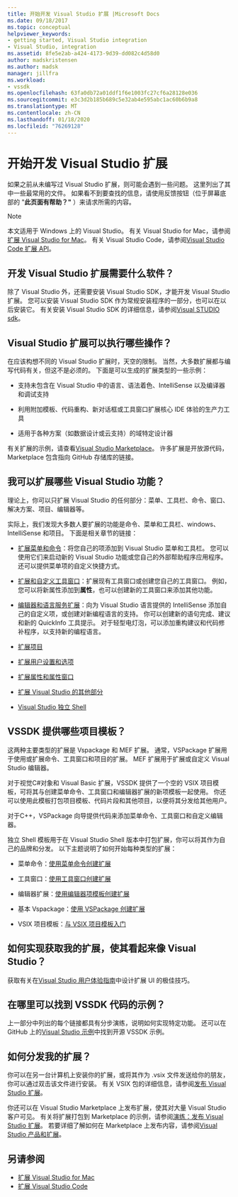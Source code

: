 ```yaml
---
title: 开始开发 Visual Studio 扩展 |Microsoft Docs
ms.date: 09/18/2017
ms.topic: conceptual
helpviewer_keywords:
- getting started, Visual Studio integration
- Visual Studio, integration
ms.assetid: 8fe5e2ab-a424-4173-9d39-dd082c4d58d0
author: madskristensen
ms.author: madsk
manager: jillfra
ms.workload:
- vssdk
ms.openlocfilehash: 63fa0db72a01ddf1f6e1003fc27cf6a28128e036
ms.sourcegitcommit: e3c3d2b185b689c5e32ab4e595abc1ac60b6b9a8
ms.translationtype: MT
ms.contentlocale: zh-CN
ms.lasthandoff: 01/18/2020
ms.locfileid: "76269128"
---
```

# <a name="starting-to-develop-visual-studio-extensions"></a>开始开发 Visual Studio 扩展

如果之前从未编写过 Visual Studio 扩展，则可能会遇到一些问题。 这里列出了其中一些最常用的文件。 如果看不到要查找的信息，请使用反馈按钮（位于屏幕底部的 "**此页面有帮助？"** ）来请求所需的内容。

> [!NOTE]
> 本文适用于 Windows 上的 Visual Studio。 有关 Visual Studio for Mac，请参阅[扩展 Visual Studio for Mac](/visualstudio/mac/extending-visual-studio-mac)。 有关 Visual Studio Code，请参阅[Visual Studio Code 扩展 API](https://code.visualstudio.com/api)。

## <a name="what-software-do-i-need-to-develop-visual-studio-extensions"></a>开发 Visual Studio 扩展需要什么软件？

除了 Visual Studio 外，还需要安装 Visual Studio SDK，才能开发 Visual Studio 扩展。 您可以安装 Visual Studio SDK 作为常规安装程序的一部分，也可以在以后安装它。 有关安装 Visual Studio SDK 的详细信息，请参阅[Visual STUDIO sdk](../extensibility/visual-studio-sdk.md)。

## <a name="what-kinds-of-things-can-i-do-with-visual-studio-extensions"></a>Visual Studio 扩展可以执行哪些操作？

在应该构想不同的 Visual Studio 扩展时，天空的限制。 当然，大多数扩展都与编写代码有关，但这不是必须的。 下面是可以生成的扩展类型的一些示例：

- 支持未包含在 Visual Studio 中的语言、语法着色、IntelliSense 以及编译器和调试支持

- 利用附加模板、代码重构、新对话框或工具窗口扩展核心 IDE 体验的生产力工具

- 适用于各种方案（如数据设计或云支持）的域特定设计器

有关扩展的示例，请查看[Visual Studio Marketplace](https://marketplace.visualstudio.com/vs)。 许多扩展是开放源代码，Marketplace 包含指向 GitHub 存储库的链接。

## <a name="which-visual-studio-features-can-i-extend"></a>我可以扩展哪些 Visual Studio 功能？

理论上，你可以只扩展 Visual Studio 的任何部分：菜单、工具栏、命令、窗口、解决方案、项目、编辑器等。

实际上，我们发现大多数人要扩展的功能是命令、菜单和工具栏、windows、IntelliSense 和项目。 下面是相关章节的链接：

- [扩展菜单和命令](../extensibility/extending-menus-and-commands.md)：将您自己的项添加到 Visual Studio 菜单和工具栏。 您可以使用它们来启动新的 Visual Studio 功能或您自己的外部帮助程序应用程序。 还可以提供菜单项的自定义快捷方式。

- [扩展和自定义工具窗口](../extensibility/extending-and-customizing-tool-windows.md)：扩展现有工具窗口或创建您自己的工具窗口。 例如，您可以将新属性添加到**属性**，也可以创建新的工具窗口来添加其他功能。

- [编辑器和语言服务扩展](../extensibility/editor-and-language-service-extensions.md)：向为 Visual Studio 语言提供的 IntelliSense 添加自己的自定义项，或创建对新编程语言的支持。 你可以创建新的语句完成、建议和新的 QuickInfo 工具提示。 对于轻型电灯泡，可以添加重构建议和代码修补程序，以支持新的编程语言。

- [扩展项目](../extensibility/extending-projects.md)

- [扩展用户设置和选项](../extensibility/extending-user-settings-and-options.md)

- [扩展属性和属性窗口](../extensibility/extending-properties-and-the-property-window.md)

- [扩展 Visual Studio 的其他部分](../extensibility/extending-other-parts-of-visual-studio.md)

- [Visual Studio 独立 Shell](https://visualstudio.microsoft.com/vs/older-downloads/isolated-shell/)

## <a name="BKMK_ProjectTemplate"></a>VSSDK 提供哪些项目模板？
 这两种主要类型的扩展是 Vspackage 和 MEF 扩展。 通常，VSPackage 扩展用于使用或扩展命令、工具窗口和项目的扩展。 MEF 扩展用于扩展或自定义 Visual Studio 编辑器。

 对于视觉C#对象和 Visual Basic 扩展，VSSDK 提供了一个空的 VSIX 项目模板，可将其与创建菜单命令、工具窗口和编辑器扩展的新项模板一起使用。 你还可以使用此模板打包项目模板、代码片段和其他项目，以便将其分发给其他用户。

 对于C++，VSPackage 向导提供代码来添加菜单命令、工具窗口和自定义编辑器。

 独立 Shell 模板用于在 Visual Studio Shell 版本中打包扩展，你可以将其作为自己的品牌和分发。 以下主题说明了如何开始每种类型的扩展：

- 菜单命令：[使用菜单命令创建扩展](../extensibility/creating-an-extension-with-a-menu-command.md)

- 工具窗口：[使用工具窗口创建扩展](../extensibility/creating-an-extension-with-a-tool-window.md)

- 编辑器扩展：[使用编辑器项模板创建扩展](../extensibility/creating-an-extension-with-an-editor-item-template.md)

- 基本 Vspackage：[使用 VSPackage 创建扩展](../extensibility/creating-an-extension-with-a-vspackage.md)

- VSIX 项目模板：[与 VSIX 项目模板入门](../extensibility/getting-started-with-the-vsix-project-template.md)

## <a name="how-do-i-get-my-extension-to-look-like-visual-studio"></a>如何实现获取我的扩展，使其看起来像 Visual Studio？
 获取有关在[Visual Studio 用户体验指南](../extensibility/ux-guidelines/visual-studio-user-experience-guidelines.md)中设计扩展 UI 的极佳技巧。

## <a name="where-can-i-find-examples-of-vssdk-code"></a>在哪里可以找到 VSSDK 代码的示例？
 上一部分中列出的每个链接都具有分步演练，说明如何实现特定功能。 还可以在 GitHub 上的[Visual Studio 示例](https://github.com/Microsoft/VSSDK-Extensibility-Samples)中找到开源 VSSDK 示例。

## <a name="how-can-i-distribute-my-extension"></a>如何分发我的扩展？
 你可以在另一台计算机上安装你的扩展，或将其作为 .vsix 文件发送给你的朋友，你可以通过双击该文件进行安装。 有关 VSIX 包的详细信息，请参阅[发布 Visual Studio 扩展](../extensibility/shipping-visual-studio-extensions.md)。

 你还可以在 Visual Studio Marketplace 上发布扩展，使其对大量 Visual Studio 客户可见。 有关将扩展打包到 Marketplace 的示例，请参阅[演练：发布 Visual Studio 扩展](../extensibility/walkthrough-publishing-a-visual-studio-extension.md)。 若要详细了解如何在 Marketplace 上发布内容，请参阅[Visual Studio 产品和扩展](/azure/devops/extend/overview?view=vsts)。

## <a name="see-also"></a>另请参阅

- [扩展 Visual Studio for Mac](/visualstudio/mac/extending-visual-studio-mac)
- [扩展 Visual Studio Code](https://code.visualstudio.com/api)
